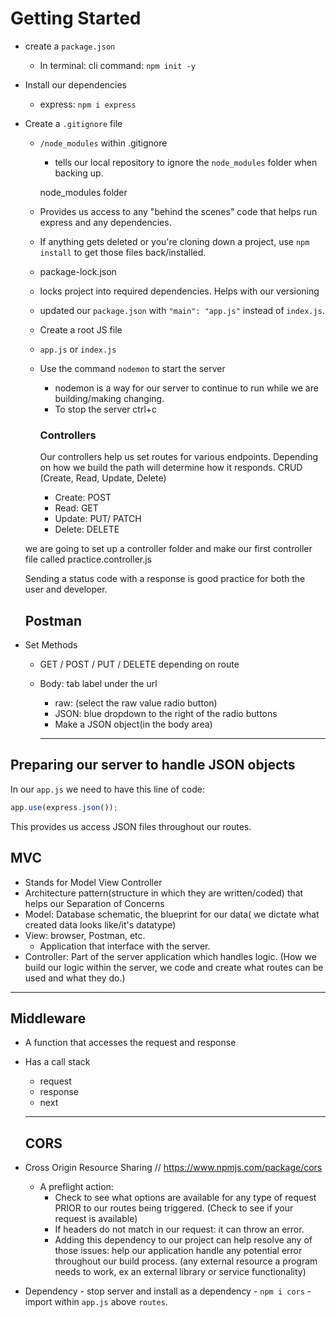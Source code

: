 # Getting Started
- create a `package.json` 
  - In terminal: cli command: `npm init -y`
- Install our dependencies
  - express: `npm i express`
- Create a `.gitignore` file
  - `/node_modules` within .gitignore
    - tells our local repository to ignore the `node_modules` folder when backing up.

     node_modules folder
  - Provides us access to any "behind the scenes" code that helps run express and any dependencies.
  - If anything gets deleted or you're cloning down a project, use `npm install` to get those files back/installed.


  - package-lock.json
  - locks project into required dependencies. Helps with our versioning
  - updated our `package.json` with `"main": "app.js"` instead of `index.js`.


  - Create a root JS file
  - `app.js` or `index.js`

  - Use the command `nodemon` to start the server
    - nodemon is a way for our server to continue to run while we are building/making changing.
    - To stop the server ctrl+c

    ### Controllers
    Our controllers help us set routes for various endpoints. Depending on how we build the path will determine how it responds.
    CRUD (Create, Read, Update, Delete)
    - Create: POST
    - Read: GET
    - Update: PUT/ PATCH
    - Delete: DELETE

  we are going to set up a controller folder and make our first controller file called practice.controller.js


  Sending a status code with a response is good practice for both the user and developer.

  ## Postman
- Set Methods
  - GET / POST / PUT / DELETE depending on route
  - Body: tab label under the url
    - raw: (select the raw value radio button)
    - JSON: blue dropdown to the right of the radio buttons
    - Make a JSON object(in the body area)

    ---
    

## Preparing our server to handle JSON objects
In our `app.js` we need to have this line of code:
```js
app.use(express.json());
```
This provides us access JSON files throughout our routes.

## MVC
- Stands for Model View Controller
- Architecture pattern(structure in which they are written/coded) that helps our Separation of Concerns
- Model: Database schematic, the blueprint for our data( we dictate what created data looks like/it's datatype)
- View: browser, Postman, etc.
  - Application that interface with the server.
- Controller: Part of the server application which handles logic. (How we build our logic within the server, we code and create what routes can be used and what they do.)


---

## Middleware
- A function that accesses the request and response
- Has a call stack
    - request
    - response
    - next

    
    ---

    ## CORS

 - Cross Origin Resource Sharing // https://www.npmjs.com/package/cors
    - A preflight action:
      - Check to see what options are available for any type of request PRIOR to our routes being triggered. (Check to see if your request is available)
      - If headers do not match in our request: it can throw an error.
      - Adding this dependency to our project can help resolve any of those issues: help our application handle any potential error throughout our build process.
       (any external resource a program needs to work, ex an external library or service functionality)

- Dependency
      - stop server and install as a dependency
      - ```npm i cors```
      - import within ```app.js``` above ```routes```.

